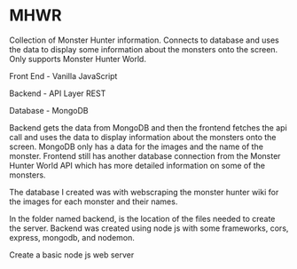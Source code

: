 # MHWR
Collection of Monster Hunter information.
Connects to database and uses the data to display some information about the monsters onto the screen.
Only supports Monster Hunter World.

Front End - Vanilla JavaScript

Backend - API Layer REST

Database - MongoDB

Backend gets the data from MongoDB and then the frontend fetches the api call and uses the data to display information about the monsters onto the screen.
MongoDB only has a data for the images and the name of the monster.
Frontend still has another database connection from the Monster Hunter World API which has more detailed information on some of the monsters.

The database I created was with webscraping the monster hunter wiki for the images for each monster and their names.

In the folder named backend, is the location of the files needed to create the server.
Backend was created using node js with some frameworks, cors, express, mongodb, and nodemon.

Create a basic node js web server
